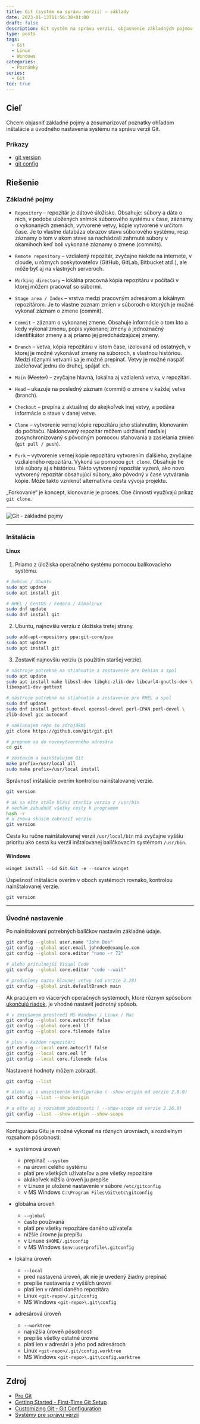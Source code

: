 ```yaml
---
title: Git (systém na správu verzii) – základy
date: 2023-01-13T11:56:38+01:00
draft: false
description: Git systém na správu verzii, objasnenie základných pojmov, inštalácia a úvodné nastavenie
type: posts
tags:
  - Git
  - Linux
  - Windows
categories:
  - Poznámky
series:
  - Git
toc: true
---
```


## Cieľ

Chcem objasniť základné pojmy a zosumarizovať poznatky ohľadom inštalácie a úvodného nastavenia systému na správu verzii Git.

### Príkazy

- [git version](https://git-scm.com/docs/git-version)
- [git config](https://git-scm.com/docs/git-config)

## Riešenie

### Základné pojmy

- `Repository` – repozitár je dátové úložisko. Obsahuje: súbory a dáta o nich, v podobe uložených snímok súborového systému v čase, záznamy o vykonaných zmenách, vytvorené vetvy, kópie vytvorené v určitom čase. Je to vlastne databáza obrazov stavu súborového systému, resp. záznamy o tom v akom stave sa nachádzali zahrnuté súbory v okamihoch keď boli vykonané záznamy o zmene (commits).

- `Remote repository` – vzdialený repozitár, zvyčajne niekde na internete, v cloude, u rôznych poskytovateľov (GitHub, GitLab, Bitbucket atď.), ale môže byť aj na vlastných serveroch.

- `Working directory` – lokálna pracovná kópia repozitáru v počítači v ktorej môžem pracovať so súbormi.

- `Stage area / Index` – vrstva medzi pracovným adresárom a lokálnym repozitárom. Je to vlastne zoznam zmien v súboroch o ktorých je možné vykonať záznam o zmene (commit).

- `Commit` – záznam o vykonanej zmene. Obsahuje informácie o tom kto a kedy vykonal zmenu, popis vykonanej zmeny a jednoznačný identifikátor zmeny a aj priamo jej predchádzajúcej zmeny.

- `Branch` – vetva, kópia repozitáru v istom čase, izolovaná od ostatných, v ktorej je možné vykonávať zmeny na súboroch, s vlastnou históriou. Medzi rôznymi vetvami sa je možné prepínať. Vetvy je možné naspäť začleňovať jednu do druhej, spájať ich.

- `Main` (~~Master~~) – zvyčajne hlavná, lokálna aj vzdialená vetva, v repozitári.

- `Head` – ukazuje na posledný záznam (commit) o zmene v každej vetve (branch).

- `Checkout` – prepína z aktuálnej do akejkoľvek inej vetvy, a podáva informácie o stave v danej vetve.

- `Clone` – vytvorenie vernej kópie repozitáru jeho stiahnutím, klonovaním do počítaču. Naklonovaný repozitár môžem udržiavať naďalej zosynchronizovaný s pôvodným pomocou sťahovania a zasielania zmien (`git pull / push`).

- `Fork` – vytvorenie vernej kópie repozitáru vytvorením ďalšieho, zvyčajne vzdialeného repozitáru. Vykoná sa pomocou `git clone`. Obsahuje tie isté súbory aj s históriou. Takto vytvorený repozitár vyzerá, ako novo vytvorený repozitár obsahujúci súbory, ako pôvodný v čase vytvárania kópie. Môže takto vzniknúť alternatívna cesta vývoja projektu.

„Forkovanie“ je koncept, klonovanie je proces. Obe činnosti využívajú príkaz `git clone`.

---

![Git - základné pojmy](git-zakladne-pojmy.png)

---

### Inštalácia

#### Linux

1. Priamo z úložiska operačného systému pomocou balíkovacieho systému.

```bash
# Debian / Ubuntu
sudo apt update
sudo apt install git

# RHEL / CentOS / Fedora / Almalinux
sudo dnf update
sudo dnf install git
```

2. Ubuntu, najnovšiu verziu z úložiska tretej strany.

```bash
sudo add-apt-repository ppa:git-core/ppa
sudo apt update
sudo apt install git
```

3. Zostaviť najnovšiu verziu (s použitím staršej verzie).

```bash
# nástroje potrebné na stiahnutie a zostavenie pre Debian a spol
sudo apt update
sudo apt install make libssl-dev libghc-zlib-dev libcurl4-gnutls-dev \
libexpat1-dev gettext

# nástroje potrebné na stiahnutie a zostavenie pre RHEL a spol
sudo dnf update
sudo dnf install gettext-devel openssl-devel perl-CPAN perl-devel \
zlib-devel gcc autoconf

# naklonujem repo so zdrojákmi
git clone https://github.com/git/git.git

# prepnem sa do novovytvoreného adresára
cd git

# zostavím a nainštalujem Git
make prefix=/usr/local all
sudo make prefix=/usr/local install
```

Správnosť inštalácie overím kontrolou nainštalovanej verzie.

```bash
git version

# ak sa ešte stále hlási staršia verzia z /usr/bin
# nechám zabudnúť všetky cesty k programom
hash -r
# a znova skúsim zobraziť verziu
git version
```

Cesta ku ručne nainštalovanej verzii `/usr/local/bin` má zvyčajne vyššiu prioritu ako cesta ku verzii inštalovanej balíčkovacím systémom `/usr/bin`.

#### Windows

```powershell
winget install --id Git.Git -e --source winget
```

Úspešnosť inštalácie overím v oboch systémoch rovnako, kontrolou nainštalovanej verzie.

```bash
git version
```

---

### Úvodné nastavenie

Po nainštalovaní potrebných balíčkov nastavím základné údaje.

``` bash
git config --global user.name "John Doe"
git config --global user.email johndoe@example.com
git config --global core.editor "nano -r 72"

# alebo prítulnejší Visual Code
git config --global core.editor "code --wait"

# predvoleny nazov hlavnej vetvy (od verzie 2.28)
git config --global init.defaultBranch main
```

Ak pracujem vo viacerých operačných systémoch, ktoré rôznym spôsobom [ukončujú riadok](https://en.wikipedia.org/wiki/Newline), je vhodné nastaviť jednotný spôsob.

```bash
# v zmiešanom prostredí MS Windows / Linux / Mac
git config --global core.autocrlf false
git config --global core.eol lf
git config --global core.filemode false

# plus v každom repozitári
git config --local core.autocrlf false
git config --local core.eol lf
git config --local core.filemode false
```

Nastavené hodnoty môžem zobraziť.

``` bash
git config --list

# alebo aj s umiestnením konfiguraku (--show-origin od verzie 2.8.0)
git config --list --show-origin

# a ešte aj s rozsahom pôsobnosti ( --show-scope od verzie 2.26.0)
git config --list --show-origin --show-scope
```

---

Konfiguráciu Gitu je možné vykonať na rôznych úrovniach, s rozdielnym rozsahom pôsobnosti:

- systémová úroveň
	- prepínač `--system`
	- na úrovni celého systému
	- platí pre všetkých užívateľov a pre všetky repozitáre
	- akákoľvek nižšia úroveň ju prepíše
	- v Linuxe je uložené nastavenie v súbore `/etc/gitconfig`
	- v MS Windows `C:\Program Files\Git\etc\gitconfig`

- globálna úroveň
	- `--global`
	- často používaná
	- platí pre všetky repozitáre daného užívateľa
	- nižšie úrovne ju prepíšu
	- v Linuxe `$HOME/.gitconfig`
	- v MS Windows `$env:userprofile\.gitconfig`

- lokálna úroveň
	- `--local`
	- pred nastavená úroveň, ak nie je uvedený žiadny prepínač
	- prepíše nastavenia z vyšších úrovní
	- platí len v rámci daného repozitára
	- Linux `<git-repo>/.git/config`
	- MS Windows `<git-repo>\.git\config`

- adresárová úroveň
	- `--worktree`
	- najnižšia úroveň pôsobnosti
	- prepíše všetky ostatné úrovne
	- platí len v adresári a jeho pod adresároch
	- Linux `<git-repo>/.git/config.worktree`
	- MS Windows `<git-repo>\.git\config.worktree`

---

## Zdroj

- [Pro Git](https://git-scm.com/book/cs/v2)
- [Getting Started - First-Time Git Setup](https://git-scm.com/book/en/v2/Getting-Started-First-Time-Git-Setup)
- [Customizing Git - Git Configuration](https://git-scm.com/book/en/v2/Customizing-Git-Git-Configuration)
- [Systémy pre správu verzií](https://kurzy.kpi.fei.tuke.sk/zsi/labs/02-git.html)

